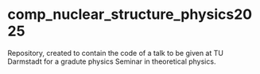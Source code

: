 # comp_nuclear_structure_physics2025
Repository, created to contain the code of a talk to be given at TU Darmstadt for a gradute physics Seminar in theoretical physics.
